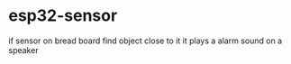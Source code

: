# esp32-sensor
if sensor on bread board find object close to it it plays a alarm sound on a speaker
